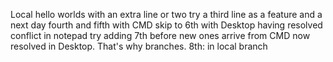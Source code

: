 Local hello worlds
with an extra line
or two
try a third line as a feature
and a next day fourth 
and fifth with CMD
skip to 6th with Desktop
having resolved conflict in notepad
try adding 7th before new ones arrive from CMD
now resolved in Desktop. That's why branches.
8th: in local branch